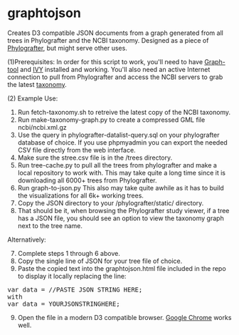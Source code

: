 graphtojson
===========

Creates D3 compatible JSON documents from a graph generated from all trees in Phylografter and the NCBI taxonomy. Designed as a piece of [Phylografter](https://github.com/OpenTreeOfLife/phylografter), but might serve other uses.

(1)Prerequisites: In order for this script to work, you'll need to have [Graph-tool](http://graph-tool.skewed.de/) and [IVY](https://github.com/rhr/ivy) installed and working. You'll also need an active Internet connection to pull from Phylografter and access the NCBI servers to grab the latest [taxonomy](tp://ftp.ncbi.nlm.nih.gov/pub/taxonomy/). 

(2) Example Use:


1. Run fetch-taxonomy.sh to retreive the latest copy of the NCBI taxonomy.
2. Run make-taxonomy-graph.py to create a compressed GML file ncbi/ncbi.xml.gz
3. Use the query in phylografter-datalist-query.sql on your phylografter database of choice. 
      If you use phpmyadmin you can export the needed CSV file directly from the web interface.
4. Make sure the stree.csv file is in the /trees directory.
5. Run tree-cache.py to pull all the trees from phylografter and make a local repository to work with.
      This may take quite a long time since it is downloading all 6000+ trees from Phylografter. 
6. Run graph-to-json.py
      This also may take quite awhile as it has to build the visualizations for all 6k+ working trees.
7. Copy the JSON directory to your /phylografter/static/ directory.
8. That should be it, when browsing the Phylografter study viewer, if a tree has a JSON file, 
   you should see an option to view the taxonomy graph next to the tree name.

Alternatively:

7. Complete steps 1 through 6 above.
8. Copy the single line of JSON for your tree file of choice. 
8. Paste the copied text into the graphtojson.html file included in the repo to display it locally replacing the line:
<pre>
var data = //PASTE JSON STRING HERE;
with
var data = YOURJSONSTRINGHERE;
</pre>
9. Open the file in a modern D3 compatible browser. [Google Chrome](http://www.google.com/chrome) works well. 
